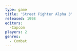 ```yaml
---
type: game
title: 'Street Fighter Alpha 3'
released: 1998
editors: 
  -Capcom
players: 2
genres:
  - Combat
---
```

